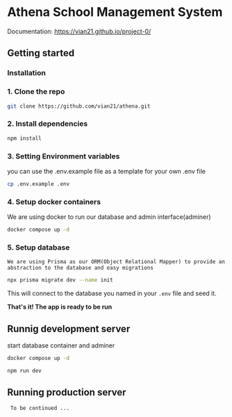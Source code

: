 # Athena School Management System

Documentation: https://vian21.github.io/project-0/

## Getting started

### Installation

### 1. Clone the repo

```sh
git clone https://github.com/vian21/athena.git
```

### 2. Install dependencies

```sh
npm install
```

### 3. Setting Environment variables
you can use the .env.example file as a template for your own .env file

```sh
cp .env.example .env
```
### 4. Setup docker containers
We are using docker to run our database and admin interface(adminer)

```sh
docker compose up -d
```

### 5. Setup database
    We are using Prisma as our ORM(Object Relational Mapper) to provide an abstraction to the database and easy migrations

```sh
npx prisma migrate dev --name init
```

This will connect to the database you named in your `.env` file and seed  it.

**That's it! The app is ready to be run**

## Runnig development server
start database container and adminer
```sh
docker compose up -d
```
```sh
npm run dev
```

## Running production server

```
 To be continued ...
```

